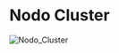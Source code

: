 # Nodo Cluster
![Nodo_Cluster](https://user-images.githubusercontent.com/56943051/69019837-584b1180-0980-11ea-83df-395002fb9df3.png)
